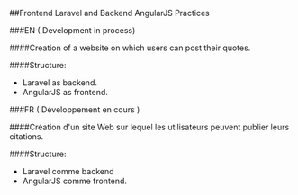 ##Frontend Laravel and Backend AngularJS Practices

###EN ( Development in process)

####Creation of a website on which users can post their quotes.

####Structure:
- Laravel as backend.
- AngularJS as frontend.


###FR ( Développement en cours )


####Création d'un site Web sur lequel les utilisateurs peuvent publier leurs citations.

####Structure:

- Laravel comme backend
- AngularJS comme frontend.